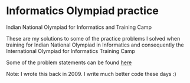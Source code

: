# Informatics Olympiad practice
Indian National Olympiad for Informatics  and Training Camp

These are my solutions to some of the practice problems I solved when training for Indian National Olympiad in Informatics
and consequently the International Olympiad for Informatics Training Camp

Some of the problem statements can be found [here](http://www.iarcs.org.in/inoi/contests/allproblems.php)

Note: I wrote this back in 2009. I write much better code these days :)

